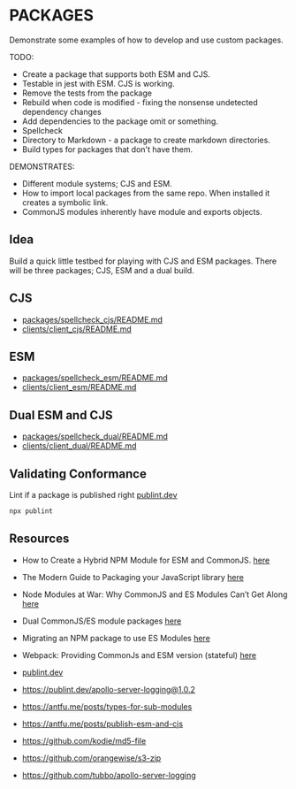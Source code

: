 # PACKAGES

Demonstrate some examples of how to develop and use custom packages.  

TODO:

* Create a package that supports both ESM and CJS.  
* Testable in jest with ESM.  CJS is working.
* Remove the tests from the package
* Rebuild when code is modified - fixing the nonsense undetected dependency changes
* Add dependencies to the package omit or something.
* Spellcheck
* Directory to Markdown - a package to create markdown directories. 
* Build types for packages that don't have them. 

DEMONSTRATES:

* Different module systems; CJS and ESM.  
* How to import local packages from the same repo. When installed it creates a symbolic link.  
* CommonJS modules inherently have module and exports objects.  

## Idea

Build a quick little testbed for playing with CJS and ESM packages. There will be three packages; CJS, ESM and a dual build.  

## CJS

* [packages/spellcheck_cjs/README.md](./packages/spellcheck_cjs/README.md)
* [clients/client_cjs/README.md](./clients/client_cjs/README.md)

## ESM

* [packages/spellcheck_esm/README.md](./packages/spellcheck_esm/README.md)
* [clients/client_esm/README.md](./clients/client_esm/README.md)

## Dual ESM and CJS

* [packages/spellcheck_dual/README.md](./packages/spellcheck_dual/README.md)
* [clients/client_dual/README.md](./clients/client_dual/README.md)


## Validating Conformance

Lint if a package is published right [publint.dev](https://publint.dev/)  

```sh
npx publint
```

## Resources

* How to Create a Hybrid NPM Module for ESM and CommonJS. [here](https://www.sensedeep.com/blog/posts/2021/how-to-create-single-source-npm-module.html)  
* The Modern Guide to Packaging your JavaScript library [here](https://github.com/frehner/modern-guide-to-packaging-js-library)  
* Node Modules at War: Why CommonJS and ES Modules Can’t Get Along [here](https://redfin.engineering/node-modules-at-war-why-commonjs-and-es-modules-cant-get-along-9617135eeca1)  
* Dual CommonJS/ES module packages [here](https://nodejs.org/api/packages.html#dual-package-hazard)  
* Migrating an NPM package to use ES Modules [here](https://medium.com/digio-australia/migrating-an-npm-package-to-use-es-modules-d59877963d61)  
* Webpack: Providing CommonJs and ESM version (stateful) [here](https://webpack.js.org/guides/package-exports/#providing-commonjs-and-esm-version-stateful)

* [publint.dev](https://publint.dev/)  

* https://publint.dev/apollo-server-logging@1.0.2

* https://antfu.me/posts/types-for-sub-modules
* https://antfu.me/posts/publish-esm-and-cjs

* https://github.com/kodie/md5-file
* https://github.com/orangewise/s3-zip
* https://github.com/tubbo/apollo-server-logging

